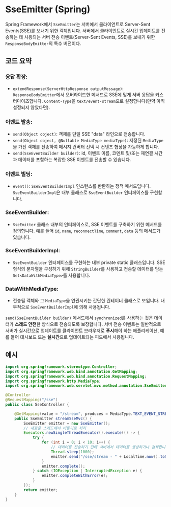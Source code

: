 # SseEmitter (Spring)

Spring Framework에서 `SseEmitter`는 서버에서 클라이언트로 Server-Sent Events(SSE)를 보내기 위한 객체입니다. 서버에서 클라이언트로 실시간 업데이트를 전송하는 데 사용되는 서버 전송 이벤트(Server-Sent Events, SSE)를 보내기 위한 `ResponseBodyEmitter`의 특수 버전이다.

## 코드 요약

### **응답 확장**:

* `extendResponse(ServerHttpResponse outputMessage)`: `ResponseBodyEmitter`에서 오버라이드한 메서드로 SSE에 맞게 서버 응답을 커스터마이즈합니다. `Content-Type`을 `text/event-stream`으로 설정합니다(만약 아직 설정되지 않았다면).

### **이벤트 발송**:

* `send(Object object)`: 객체를 단일 SSE "data" 라인으로 전송합니다.
* `send(Object object, @Nullable MediaType mediaType)`: 지정된 `MediaType`을 가진 객체를 전송하여 메시지 컨버터 선택 시 컨텐츠 협상을 가능하게 합니다.
* `send(SseEventBuilder builder)`: id, 이벤트 이름, 코멘트 및/또는 재연결 시간과 데이터를 포함하는 복잡한 SSE 이벤트를 전송할 수 있습니다.

### **이벤트 빌딩**:

* `event()`: `SseEventBuilderImpl` 인스턴스를 반환하는 정적 메서드입니다. `SseEventBuilderImpl`은 내부 클래스로 `SseEventBuilder` 인터페이스를 구현합니다.

### **SseEventBuilder**:

* `SseEmitter` 클래스 내부의 인터페이스로, SSE 이벤트를 구축하기 위한 메서드를 정의합니다. 예를 들어 `id`, `name`, `reconnectTime`, `comment`, `data` 등의 메서드가 있습니다.

### **SseEventBuilderImpl**:

* `SseEventBuilder` 인터페이스를 구현하는 내부 private static 클래스입니다. SSE 형식의 문자열을 구성하기 위해 `StringBuilder`를 사용하고 전송할 데이터를 담는 `Set<DataWithMediaType>`를 사용합니다.

### **DataWithMediaType**:

* 전송될 객체와 그 `MediaType`을 연관시키는 간단한 컨테이너 클래스로 보입니다. 내부적으로 `SseEventBuilderImpl`에 의해 사용됩니다.

`send(SseEventBuilder builder)` 메서드에서 `synchronized`를 사용하는 것은 데이터가 **스레드 안전**한 방식으로 전송되도록 보장합니다. 서버 전송 이벤트는 일반적으로 서버가 실시간으로 업데이트를 클라이언트 브라우저로 **푸시**해야 하는 애플리케이션, 예를 들어 대시보드 또는 **실시간**으로 업데이트되는 피드에서 사용됩니다.

## 예시

```java
import org.springframework.stereotype.Controller;
import org.springframework.web.bind.annotation.GetMapping;
import org.springframework.web.bind.annotation.RequestMapping;
import org.springframework.http.MediaType;
import org.springframework.web.servlet.mvc.method.annotation.SseEmitter;

@Controller
@RequestMapping("/sse")
public class SseController {

    @GetMapping(value = "/stream", produces = MediaType.TEXT_EVENT_STREAM_VALUE)
    public SseEmitter streamSseMvc() {
        SseEmitter emitter = new SseEmitter();
        // 새로운 스레드에서 비동기로 처리
        Executors.newSingleThreadExecutor().execute(() -> {
            try {
                for (int i = 0; i < 10; i++) {
                    // 데이터를 전송하기 전에 서버에서 데이터를 생성하거나 검색합니다.
                    Thread.sleep(1000);
                    emitter.send("/sse/stream - " + LocalTime.now().toString());
                }
                emitter.complete();
            } catch (IOException | InterruptedException e) {
                emitter.completeWithError(e);
            }
        });
        return emitter;
    }
}
```

